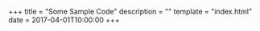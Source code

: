 +++
title = "Some Sample Code"
description = ""
template = "index.html"
date = 2017-04-01T10:00:00
+++
